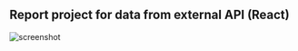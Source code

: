 ## Report project for data from external API (React)

![screenshot](https://github.com/larinius/pizza-report/assets/5310985/d0746f77-a2ce-4400-a146-6ab8b6739b3c)
